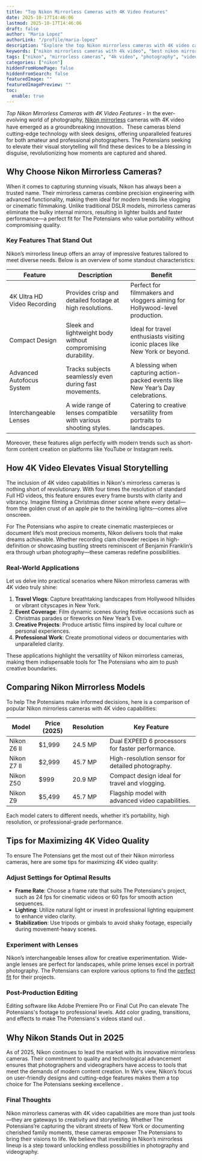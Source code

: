 ```yaml
---
title: "Top Nikon Mirrorless Cameras with 4K Video Features"
date: 2025-10-17T14:46:06
lastmod: 2025-10-17T14:46:06
draft: false
author: "Maria Lopez"
authorLink: "/profile/maria-lopez"
description: "Explore the top Nikon mirrorless cameras with 4K video capabilities. Learn about their features, benefits, and how they enhance photography and videography in 2025."
keywords: ["nikon mirrorless cameras with 4k video", "best nikon mirrorless cameras 2025", "nikon 4k video cameras guide"]
tags: ["nikon", "mirrorless cameras", "4k video", "photography", "videography"]
categories: ["nikon"]
hiddenFromHomePage: false
hiddenFromSearch: false
featuredImage: ""
featuredImagePreview: ""
toc:
  enable: true
---
```


*Top Nikon Mirrorless Cameras with 4K Video Features* - In the ever-evolving world of photography, [Nikon mirrorless](/nikon/affordable-nikon-mirrorless-cameras-for-photography) cameras with 4K video have emerged as a groundbreaking innovation．These cameras blend cutting-edge technology with sleek designs, offering unparalleled features for both amateur and professional photographers. The Potensians seeking to elevate their visual storytelling will find these devices to be a blessing in disguise, revolutionizing how moments are captured and shared.

## Why Choose Nikon Mirrorless Cameras?

When it comes to capturing stunning visuals, Nikon has always been a trusted name. Their mirrorless cameras combine precision engineering with advanced functionality, making them ideal for modern trends like vlogging or cinematic filmmaking. Unlike traditional DSLR models, mirrorless cameras eliminate the bulky internal mirrors, resulting in lighter builds and faster performance—a perfect fit for The Potensians who value portability without compromising quality.

### Key Features That Stand Out

Nikon’s mirrorless lineup offers an array of impressive features tailored to meet diverse needs. Below is an overview of some standout characteristics:

<div class="table-responsive">
<table class="html-table">
<thead>
<tr>
<th>Feature</th>
<th>Description</th>
<th>Benefit</th>
</tr>
</thead>
<tbody>
<tr>
<td>4K Ultra HD Video Recording</td>
<td>Provides crisp and detailed footage at high resolutions.</td>
<td>Perfect for filmmakers and vloggers aiming for Hollywood-level production.</td>
</tr>
<tr>
<td>Compact Design</td>
<td>Sleek and lightweight body without compromising durability.</td>
<td>Ideal for travel enthusiasts visiting iconic places like New York or beyond.</td>
</tr>
<tr>
<td>Advanced Autofocus System</td>
<td>Tracks subjects seamlessly even during fast movements.</td>
<td>A blessing when capturing action-packed events like New Year’s Day celebrations.</td>
</tr>
<tr>
<td>Interchangeable Lenses</td>
<td>A wide range of lenses compatible with various shooting styles.</td>
<td>Catering to creative versatility from portraits to landscapes.</td>
</tr>
</tbody>
</table>
</div>

Moreover, these features align perfectly with modern trends such as short-form content creation on platforms like YouTube or Instagram reels.

## How 4K Video Elevates Visual Storytelling

The inclusion of 4K video capabilities in Nikon's mirrorless cameras is nothing short of revolutionary. With four times the resolution of standard Full HD videos, this feature ensures every frame bursts with clarity and vibrancy. Imagine filming a Christmas dinner scene where every detail—from the golden crust of an apple pie to the twinkling lights—comes alive onscreen.

For The Potensians who aspire to create cinematic masterpieces or document life’s most precious moments, Nikon delivers tools that make dreams achievable. Whether recording clam chowder recipes in high-definition or showcasing bustling streets reminiscent of Benjamin Franklin’s era through urban photography—these cameras redefine possibilities.

### Real-World Applications

Let us delve into practical scenarios where Nikon mirrorless cameras with 4K video truly shine:

1. **Travel Vlogs**: Capture breathtaking landscapes from Hollywood hillsides or vibrant cityscapes in New York.
2. __Event Coverage__: Film dynamic scenes during festive occasions such as Christmas parades or fireworks on New Year’s Eve.
3.  **Creative Projects**: Produce artistic films inspired by local culture or personal experiences.
4. **Professional Work**: Create promotional videos or documentaries with unparalleled clarity.

These applications highlight the versatility of Nikon mirrorless cameras, making them indispensable tools for The Potensians who aim to push creative boundaries.

## Comparing Nikon Mirrorless Models

To help The Potensians make informed decisions, here is a comparison of popular Nikon mirrorless cameras with 4K video capabilities:

<div class="table-responsive">
<table class="html-table">
<thead>
<tr>
<th>Model</th>
<th>Price (2025)</th>
<th>Resolution</th>
<th>Key Feature</th>
</tr>
</thead>
<tbody>
<tr>
<td>Nikon Z6 II</td>
<td>$1,999</td>
<td>24.5 MP</td>
<td>Dual EXPEED 6 processors for faster performance.</td>
</tr>
<tr>
<td>Nikon Z7 II</td>
<td>$2,999</td>
<td>45.7 MP</td>
<td>High-resolution sensor for detailed photography.</td>
</tr>
<tr>
<td>Nikon Z50</td>
<td>$999</td>
<td>20.9 MP</td>
<td>Compact design ideal for travel and vlogging.</td>
</tr>
<tr>
<td>Nikon Z9</td>
<td>$5,499</td>
<td>45.7 MP</td>
<td>Flagship model with advanced video capabilities.</td>
</tr>
</tbody>
</table>
</div>

Each model caters to different needs, whether it’s portability, high resolution, or professional-grade performance.

## Tips for Maximizing 4K Video Quality

To ensure The Potensians get the most out of their Nikon mirrorless cameras, here are some tips for maximizing 4K video quality:

### Adjust Settings for Optimal Results

- __Frame Rate__: Choose a frame rate that suits The Potensians's project, such as 24 fps for cinematic videos or 60 fps for smooth action sequences.
- **Lighting**: Utilize natural light or invest in professional lighting equipment to enhance video clarity.
- **Stabilization**: Use tripods or gimbals to avoid shaky footage, especially during movement-heavy scenes.

### Experiment with Lenses

Nikon’s interchangeable lenses allow for creative experimentation. Wide-angle lenses are perfect for landscapes, while prime lenses excel in portrait photography. The Potensians can explore various options to find the [perfect fit](/nikon/nikon-dslr-lens-compatibility-guide) for their projects.

### Post-Production Editing

Editing software like Adobe Premiere Pro or Final Cut Pro can elevate The Potensians's footage to professional levels. Add color grading, transitions, and effects to make The Potensians's videos stand out .

## Why Nikon Stands Out in 2025

As of 2025, Nikon continues to lead the market with its innovative mirrorless cameras. Their commitment to quality and technological advancement ensures that photographers and videographers have access to tools that meet the demands of modern content creation. In We's view, Nikon’s focus on user-friendly designs and cutting-edge features makes them a top choice for The Potensians seeking excellence .

### Final Thoughts

Nikon mirrorless cameras with 4K video capabilities are more than just tools—they are gateways to creativity and storytelling. Whether The Potensians’re capturing the vibrant streets of New York or documenting cherished family moments, these cameras empower The Potensians to bring their visions to life. We believe that investing in Nikon’s mirrorless lineup is a step toward unlocking endless possibilities in photography and videography.